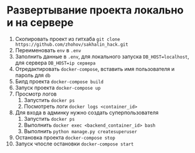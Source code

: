 # Развертывание проекта локально и на сервере

1. Скопировать проект из гитхаба
`git clone https://github.com/zhohov/sakhalin_hack.git`
2. Переименовать `env` в `.env`
3. Заполнить данные в `.env`, для локального запуска `DB_HOST=localhost`, для сервера `DB_HOST=ip сервера`
4. Отредактировать `docker-compose`, вставить имя пользователя и пароль для `db`
5.  Билд проекта `docker-compose build`
6. Запуск проекта `docker-compose up`
7. Просмотр логов
	1. Запустить `docker ps` 
	2. Посмотреть логи `docker logs <container_id>`
8. Для входа в админку нужно создать суперпользователя
	1. Запустить `docker ps` 
	2. Выполнить `docker exec <backend_container_id> bash`
	3. Выполнить `python manage.py createsuperuser`
9. Остановка проекта `docker-compose stop`
10. Запуск чпосле остановки `docker-compose start`